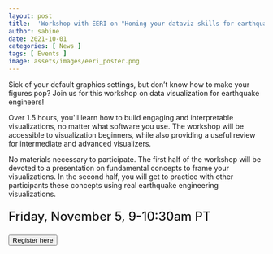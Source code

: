 ```yaml
---
layout: post
title:  'Workshop with EERI on "Honing your dataviz skills for earthquake engineering"'
author: sabine
date: 2021-10-01
categories: [ News ]
tags: [ Events ]
image: assets/images/eeri_poster.png
---
```


Sick of your default graphics settings, but don’t know how to make your figures pop? Join us for this workshop on data visualization for earthquake engineers!

Over 1.5 hours, you'll learn how to build engaging and interpretable visualizations, no matter what software you use. The workshop will be accessible to visualization beginners, while also providing a useful review for intermediate and advanced visualizers.

No materials necessary to participate. The first half of the workshop will be devoted to a presentation on fundamental concepts to frame your visualizations. In the second half, you will get to practice with other participants these concepts using real earthquake engineering visualizations.

<p style="font-size: 1.5rem; font-weight:500; line-height: 1; padding-right:70px" class="pb-0">
    Friday, November 5, 9-10:30am PT
</p>
<a href="https://forms.gle/kWrhENXXbyPsYyZZ6"><input type="button" value="Register here" name="Apply Now"
    class=" black-button "></a>